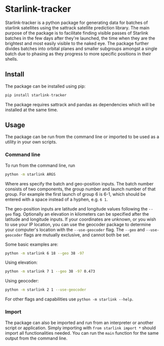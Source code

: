 # Starlink-tracker
Starlink-tracker is a python package for generating data for batches of starlink satellites using
the sattrack satellite prediction library. The main purpose of the package is to facilitate finding
visible passes of Starlink batches in the few days after they're launched, the time when they are
the brightest and most easily visible to the naked eye. The package further divides batches into
orbital planes and smaller subgroups amongst a single batch due to phasing as they progress to
more specific positions in their shells.

## Install
The package can be installed using pip:
```python
pip install starlink-tracker
```
The package requires sattrack and pandas as dependencies which will be installed at the same time.

## Usage
The package can be run from the command line or imported to be used as a utility in your own scripts.

### Command line
To run from the command line, run 
``` bash
python -m starlink ARGS
```
Where ares specify the batch and geo-position inputs. The batch number consists of two components, the
group number and launch number of that group. For example the first launch of group 6 is 6-1, which
should be entered with a space instead of a hyphen, e.g. `6 1`.

The geo-position inputs are latitude and longitude values following the `--geo` flag. Optionally an
elevation in kilometers can be specified after the latitude and longitude inputs. If your coordinates are
unknown, or you wish to use your IP location, you can use the geocoder package to determine your computer's
location with the `--use-geocoder` flag. The `--geo` and `--use-geocoder` flags are mutually exclusive,
and cannot both be set.

Some basic examples are:
``` bash
python -m starlink 6 18 --geo 38 -97
```
Using elevation:
``` bash
python -m starlink 7 1 --geo 38 -97 0.473
```
Using geocoder:
``` bash
python -m starlink 2 1 --use-geocoder
```

For other flags and capabilities use ```python -m starlink --help```.

### Import
The package can also be imported and run from an interpreter or another script or application. Simply
importing with `from starlink import *` should import all functionalities needed. You can run the `main`
function for the same output from the command line. 